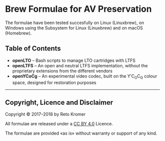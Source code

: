 # Brew Formulae for AV Preservation

The formulae have been tested succesfully on Linux (Linuxbrew), on Windows using the Subsystem for Linux (Linuxbrew) and on macOS (Homebrew).

## Table of Contents

- **openLTO** – Bash scripts to manage LTO cartridges with LTFS
- **openLTFS** – An open and neutral LTFS implementation, without the proprietary extensions from the different vendors
- **openYCoCg** – An experimental video codec, built on the Y′C<sub>O</sub>C<sub>G</sub> colour space, designed for restoration purposes

---

## Copyright, Licence and Disclaimer

Copyright © 2017–2018 by Reto Kromer

All formulae are released under a [CC BY 4.0](https://creativecommons.org/licenses/by/4.0/) Licence.

The formulae are provided «as is» without warranty or support of any kind.
